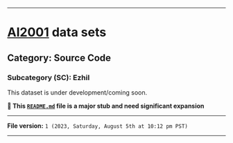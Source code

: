 
***

# [AI2001](https://github.com/seanpm2001/AI2001/) data sets

## Category: Source Code

### Subcategory (SC): Ezhil

This dataset is under development/coming soon.

**🌱️ This [`README.md`](/README.md) file is a major stub and need significant expansion**

***

**File version:** `1 (2023, Saturday, August 5th at 10:12 pm PST)`

***
